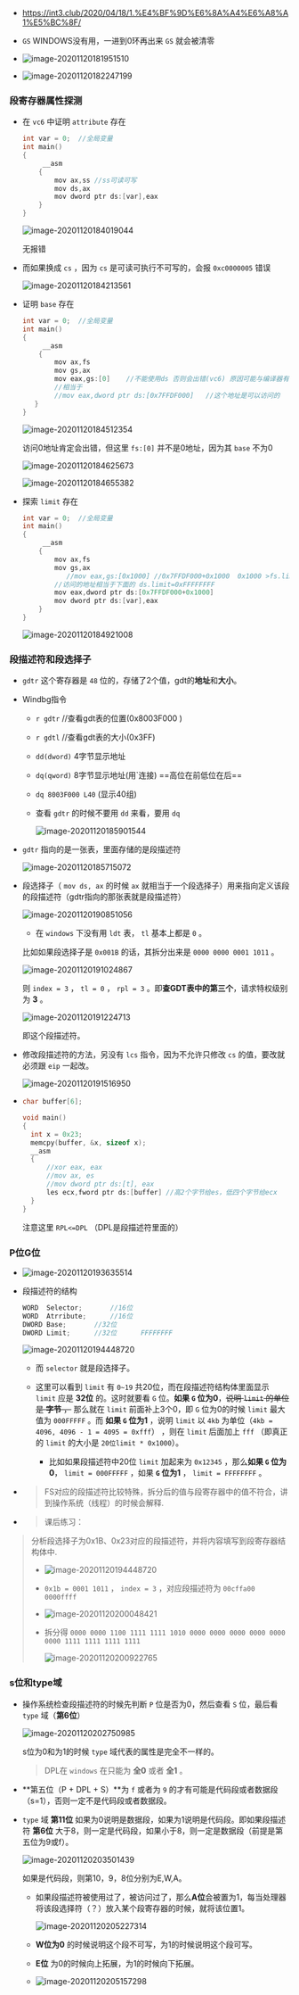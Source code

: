 + https://int3.club/2020/04/18/1.%E4%BF%9D%E6%8A%A4%E6%A8%A1%E5%BC%8F/
+ `GS` WINDOWS没有用，一进到0环再出来 `GS` 就会被清零
+ ![image-20201120181951510](https://cdn.jsdelivr.net/gh/smallzhong/picgo-pic-bed/image-20201120181951510.png)

+ ![image-20201120182247199](https://cdn.jsdelivr.net/gh/smallzhong/picgo-pic-bed/image-20201120182247199.png)



### 段寄存器属性探测

+ 在 `vc6` 中证明 `attribute` 存在 

  ```cpp
  int var = 0;  //全局变量
  int main()
  {
       __asm
      {
          mov ax,ss //ss可读可写
          mov ds,ax 
          mov dword ptr ds:[var],eax
      }
  }
  ```

  ![image-20201120184019044](https://cdn.jsdelivr.net/gh/smallzhong/picgo-pic-bed/image-20201120184019044.png)

  无报错

+ 而如果换成 `cs` ，因为 `cs` 是可读可执行不可写的，会报 `0xc0000005` 错误

  ![image-20201120184213561](https://cdn.jsdelivr.net/gh/smallzhong/picgo-pic-bed/image-20201120184213561.png)



+ 证明 `base` 存在

  ```cpp
  int var = 0;  //全局变量
  int main()
  {
       __asm
      {
          mov ax,fs
          mov gs,ax
          mov eax,gs:[0]    //不能使用ds 否则会出错(vc6) 原因可能与编译器有关
          //相当于
          //mov eax,dword ptr ds:[0x7FFDF000]   //这个地址是可以访问的
  	 }
  }
  ```

  

  ![image-20201120184512354](https://cdn.jsdelivr.net/gh/smallzhong/picgo-pic-bed/image-20201120184512354.png)

  访问0地址肯定会出错，但这里 `fs:[0]` 并不是0地址，因为其 `base` 不为0

  ![image-20201120184625673](https://cdn.jsdelivr.net/gh/smallzhong/picgo-pic-bed/image-20201120184625673.png)

  ![image-20201120184655382](https://cdn.jsdelivr.net/gh/smallzhong/picgo-pic-bed/image-20201120184655382.png)



+ 探索 `limit` 存在

  ```cpp
  int var = 0;  //全局变量
  int main()
  {
       __asm
      {
          mov ax,fs             
          mov gs,ax
             //mov eax,gs:[0x1000] //0x7FFDF000+0x1000  0x1000 >fs.limit=0xFFF 
          //访问的地址相当于下面的 ds.limit=0xFFFFFFFF
          mov eax,dword ptr ds:[0x7FFDF000+0x1000]
          mov dword ptr ds:[var],eax
      }
  }
  ```

  ![image-20201120184921008](https://cdn.jsdelivr.net/gh/smallzhong/picgo-pic-bed/image-20201120184921008.png)



### 段描述符和段选择子

+ `gdtr` 这个寄存器是 `48` 位的，存储了2个值，gdt的**地址**和**大小**。

+ Windbg指令

  - `r gdtr` //查看gdt表的位置(0x8003F000 )

  - `r gdtl` //查看gdt表的大小(0x3FF)

  - `dd(dword)` 4字节显示地址

  - `dq(qword)` 8字节显示地址(用`连接) ==高位在前低位在后==

  - `dq 8003F000 L40` (显示40组)

  - 查看 `gdtr` 的时候不要用 `dd` 来看，要用 `dq` 

    ![image-20201120185901544](https://cdn.jsdelivr.net/gh/smallzhong/picgo-pic-bed/image-20201120185901544.png)

+ `gdtr` 指向的是一张表，里面存储的是段描述符

  ![image-20201120185715072](https://cdn.jsdelivr.net/gh/smallzhong/picgo-pic-bed/image-20201120185715072.png)

+ 段选择子（ `mov ds, ax` 的时候 `ax` 就相当于一个段选择子）用来指向定义该段的段描述符（gdtr指向的那张表就是段描述符）

  ![image-20201120190851056](https://cdn.jsdelivr.net/gh/smallzhong/picgo-pic-bed/image-20201120190851056.png)

  + 在 `windows` 下没有用 `ldt` 表， `tl` 基本上都是 `0` 。

  比如如果段选择子是 `0x001B` 的话，其拆分出来是 `0000 0000 0001 1011` 。

  ![image-20201120191024867](https://cdn.jsdelivr.net/gh/smallzhong/picgo-pic-bed/image-20201120191024867.png)

  则 `index = 3` ， `tl = 0` ， `rpl = 3` 。即**查GDT表中的第三个**，请求特权级别为 **3** 。

  ![image-20201120191224713](https://cdn.jsdelivr.net/gh/smallzhong/picgo-pic-bed/image-20201120191224713.png)

  即这个段描述符。

+ 修改段描述符的方法，另没有 `lcs` 指令，因为不允许只修改 `cs` 的值，要改就必须跟 `eip` 一起改。

  ![image-20201120191516950](https://cdn.jsdelivr.net/gh/smallzhong/picgo-pic-bed/image-20201120191516950.png)

+ ```cpp
  char buffer[6];  
  
  void main()
  {          
  	int x = 0x23;
  	memcpy(buffer, &x, sizeof x);
  	__asm                            
  	{       
  		//xor eax, eax
  		//mov ax, es
  		//mov dword ptr ds:[t], eax
  		les ecx,fword ptr ds:[buffer] //高2个字节给es，低四个字节给ecx    
  	}
  }
  ```

  注意这里 `RPL<=DPL` （DPL是段描述符里面的）



### P位G位

+ ![image-20201120193635514](https://cdn.jsdelivr.net/gh/smallzhong/picgo-pic-bed/image-20201120193635514.png)

+ 段描述符的结构

  ```cpp
  WORD  Selector;		//16位
  WORD  Atrribute;		//16位
  DWORD Base;		//32位
  DWORD Limit;		//32位      FFFFFFFF
  ```

  ![image-20201120194448720](https://cdn.jsdelivr.net/gh/smallzhong/picgo-pic-bed/image-20201120194448720.png)

  + 而 `selector` 就是段选择子。

  + 这里可以看到 `limit` 有 `0~19` 共20位，而在段描述符结构体里面显示 `limit` 应是 **32位** 的。这时就要看 `G` 位。**如果 `G` 位为0**，~~说明 `limit` 的单位是 **字节** ，~~ 那么就在 `limit` 前面补上3个0，即 `G` 位为0的时候 `limit` 最大值为 `000FFFFF` 。而 **如果 `G` 位为1** ，说明 `limit` 以 `4kb` 为单位（`4kb = 4096, 4096 - 1 = 4095 = 0xfff`） ，则在 `limit` 后面加上 `fff` （即真正的 `limit` 的大小是 `20位limit * 0x1000`）。
    + 比如如果段描述符中20位 `limit` 加起来为 `0x12345` ，那么**如果 `G` 位为0**， `limit = 000FFFFF` ，如果 **`G` 位为1** ， `limit = FFFFFFFF` 。

+ >    FS对应的段描述符比较特殊，拆分后的值与段寄存器中的值不符合，讲到操作系统（线程）的时候会解释.

+ > 课后练习：
>
  > ​     分析段选择子为0x1B、0x23对应的段描述符，并将内容填写到段寄存器结构体中.
>
  > + ![image-20201120194448720](https://cdn.jsdelivr.net/gh/smallzhong/picgo-pic-bed/image-20201120194448720.png)
>
  > + `0x1b = 0001 1011` ， `index = 3` ，对应段描述符为 `00cffa00 0000ffff`
  >
  > + ![image-20201120200048421](https://cdn.jsdelivr.net/gh/smallzhong/picgo-pic-bed/image-20201120200048421.png)
  >
  > + 拆分得 `0000 0000 1100 1111 1111 1010 0000 0000 0000 0000 0000 0000 1111 1111 1111 1111`
  >
  >   ![image-20201120200922765](https://cdn.jsdelivr.net/gh/smallzhong/picgo-pic-bed/image-20201120200922765.png)



### s位和type域

+ 操作系统检查段描述符的时候先判断 `P` 位是否为0，然后查看 `S` 位，最后看 `type` 域（**第6位**）

  ![image-20201120202750985](https://cdn.jsdelivr.net/gh/smallzhong/picgo-pic-bed/image-20201120202750985.png)

  s位为0和为1的时候 `type` 域代表的属性是完全不一样的。

  > DPL在 `windows` 在只能为 **全0** 或者 **全1** 。

+ **第五位（P + DPL + S）**为 `f` 或者为 `9` 的才有可能是代码段或者数据段（s=1），否则一定不是代码段或者数据段。

+ `type` 域 **第11位** 如果为0说明是数据段，如果为1说明是代码段。即如果段描述符 **第6位** 大于8，则一定是代码段，如果小于8，则一定是数据段（前提是第五位为9或f）。

  ![image-20201120203501439](https://cdn.jsdelivr.net/gh/smallzhong/picgo-pic-bed/image-20201120203501439.png)

  如果是代码段，则第10，9，8位分别为E,W,A。

  + 如果段描述符被使用过了，被访问过了，那么**A位**会被置为1，每当处理器将该段选择符（？）放入某个段寄存器的时候，就将该位置1。

    ![image-20201120205227314](C:\Users\雨初\AppData\Roaming\Typora\typora-user-images\image-20201120205227314.png)

  + **W位为0** 的时候说明这个段不可写，为1的时候说明这个段可写。

  + **E位** 为0的时候向上拓展，为1的时候向下拓展。

  + ![image-20201120205157298](C:\Users\雨初\AppData\Roaming\Typora\typora-user-images\image-20201120205157298.png)